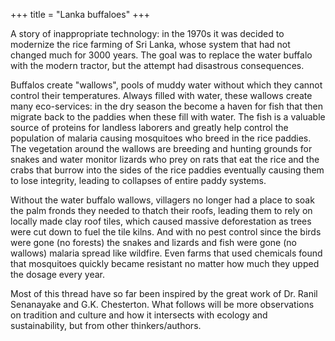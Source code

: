 +++
title = "Lanka buffaloes"
+++

A story of inappropriate technology: in the 1970s it was decided to modernize the rice farming of Sri Lanka, whose system that had not changed much for 3000 years. The goal was to replace the water buffalo with the modern tractor, but the attempt had disastrous consequences. 

Buffalos create "wallows", pools of muddy water without which they cannot control their temperatures. Always filled with water, these wallows create many eco-services: in the dry season the become a haven for fish that then migrate back to the paddies when these fill with water. The fish is a valuable source of proteins for landless laborers and greatly help control the population of malaria causing mosquitoes who breed in the rice paddies. The vegetation around the wallows are breeding and hunting grounds for snakes and water monitor lizards who prey on rats that eat the rice and the crabs that burrow into the sides of the rice paddies eventually causing them to lose integrity, leading to collapses of entire paddy systems. 

Without the water buffalo wallows, villagers no longer had a place to soak the palm fronds they needed to thatch their roofs, leading them to rely on locally made clay roof tiles, which caused massive deforestation as trees were cut down to fuel the tile kilns. And with no pest control since the birds were gone (no forests) the snakes and lizards and fish were gone (no wallows) malaria spread like wildfire. Even farms that used chemicals found that mosquitoes quickly became resistant no matter how much they upped the dosage every year. 

Most of this thread have so far been inspired by the great work of Dr. Ranil Senanayake and G.K. Chesterton. What follows will be more observations on tradition and culture and how it intersects with ecology and sustainability, but from other thinkers/authors.